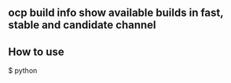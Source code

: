 ## ocp build info show available builds in fast, stable and candidate channel

## How to use 
$ python <script> --channel fast --version 4.14\
returns\
4.14.0\
4.14.3\
4.14.2\
4.14.1\
4.14.4\